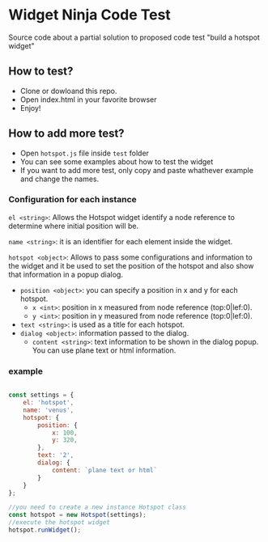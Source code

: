 # Widget Ninja Code Test

Source code about a partial solution to proposed code test "build a hotspot widget"

## How to test?

- Clone or dowloand this repo.
- Open index.html in your favorite browser
- Enjoy!

## How to add more test?
- Open `hotspot.js` file inside `test` folder
- You can see some examples about how to test the widget
- If you want to add more test, only copy and paste whathever example and change the names.

### Configuration for each instance

`el <string>`: Allows the Hotspot widget identify a node reference to determine where initial position will be.

`name <string>`: it is an identifier for each element inside the widget.

`hotspot <object>`: Allows to pass some configurations and information to the widget and it be used to set the position of the hotspot and also show that information in a popup dialog.
  - `position <object>`: you can specify a position in x and y for each hotspot.
    - `x <int>`: position in x measured from node reference (top:0|lef:0).
    - `y <int>`: position in y measured from node reference (top:0|lef:0).
  - `text <string>`: is used as a title for each hotspot.
  - `dialog <object>`: information passed to the dialog.
    - `content <string>`: text information to be shown in the dialog popup. You can use plane text or html information.


### example
```javascript

const settings = {
    el: 'hotspot',
    name: 'venus',
    hotspot: {
        position: {
            x: 100,
            y: 320,
        },
        text: '2',
        dialog: {
            content: `plane text or html`
        }
    }
};

//you need to create a new instance Hotspot class 
const hotspot = new Hotspot(settings);
//execute the hotspot widget
hotspot.runWidget();
```


